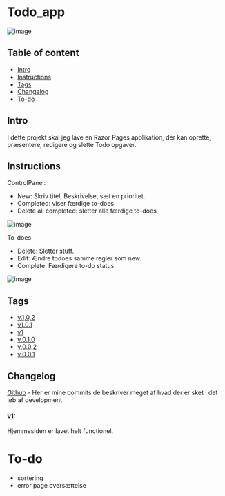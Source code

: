# Todo_app
![image](https://user-images.githubusercontent.com/69219123/191439806-a45f4ed1-7f3f-4ea7-9e00-a99e5c6881e4.png)




## Table of content
* [Intro](#Intro)
* [Instructions](#Instructions)
* [Tags](#Tags)
* [Changelog](#Changelog)
* [To-do](#To-do)





## Intro

I dette projekt skal jeg lave en Razor Pages applikation, der kan oprette, præsentere, redigere og slette Todo opgaver.


## Instructions

ControlPanel:
* New: Skriv titel, Beskrivelse, sæt en prioritet.
* Completed: viser færdige to-does
* Delete all completed: sletter alle færdige to-does

![image](https://user-images.githubusercontent.com/69219123/191439924-6bf91592-9e5d-44c3-8969-20c77c6c3093.png)



To-does
* Delete: Sletter stuff.
* Edit: Ændre todoes samme regler som new.
* Complete: Færdigøre to-do status.

![image](https://user-images.githubusercontent.com/69219123/191435383-568239dd-b0d6-4c52-9580-c54e7c5220cf.png)


## Tags

* [v.1,0,2](https://github.com/failbreak/Todo_App/releases/tag/V1.0.2)
* [v1.0.1](https://github.com/failbreak/Todo_App/releases/tag/V1.0.1)
* [v1](https://github.com/failbreak/Todo_App/tree/V1.0)
* [v.0.1.0](https://github.com/failbreak/Todo_App/tree/V0.1.0)
* [v.0.0.2](https://github.com/failbreak/Todo_App/tree/V0.0.2)
* [v.0.0.1](https://github.com/failbreak/Todo_App/tree/V0.0.1)


## Changelog
[Github](https://github.com/failbreak/Todo_App/commit) - Her er mine commits de beskriver meget af hvad der er sket i det løb af development

#### v1:
Hjemmesiden er lavet helt functionel.


# To-do

* sortering
* error page oversættelse

